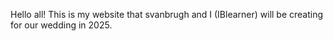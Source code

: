 Hello all! This is my website that svanbrugh and I (IBlearner) will be creating for our wedding in 2025.
